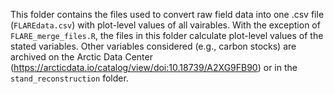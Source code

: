 This folder contains the files used to convert raw field data into one .csv file (`FLAREdata.csv`) with plot-level values of all vairables. With the exception of  `FLARE_merge_files.R`, the files in this folder calculate plot-level values of the stated variables. Other variables considered (e.g., carbon stocks) are archived on the Arctic Data Center (https://arcticdata.io/catalog/view/doi:10.18739/A2XG9FB90) or in the `stand_reconstruction` folder. 
